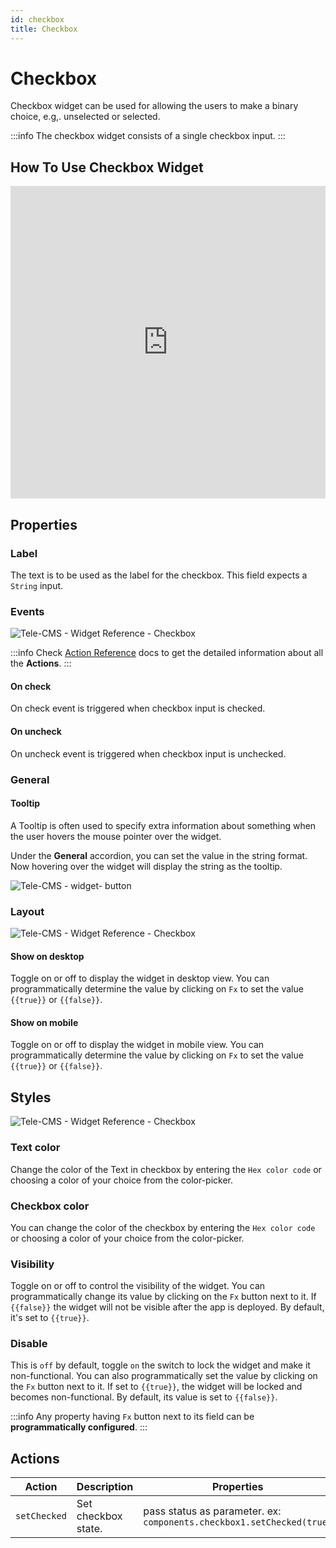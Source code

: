 ```yaml
---
id: checkbox
title: Checkbox
---
```

# Checkbox

Checkbox widget can be used for allowing the users to make a binary choice, e.g,. unselected or selected.

:::info
The checkbox widget consists of a single checkbox input.
:::

## How To Use Checkbox Widget

<iframe height="500" src="https://www.youtube.com/embed/Ryu2k2bqkWw" title="Checkbox Widget" frameborder="0" allowfullscreen width="100%"></iframe>

## Properties

### Label

The text is to be used as the label for the checkbox. This field expects a `String` input.

### Events

<div style={{textAlign: 'center'}}>

![Tele-CMS - Widget Reference - Checkbox](/img/widgets/checkbox/events.png)

</div>

:::info
Check [Action Reference](/docs/actions/show-alert) docs to get the detailed information about all the **Actions**.
:::

#### On check

On check event is triggered when checkbox input is checked.

#### On uncheck

On uncheck event is triggered when checkbox input is unchecked.

### General

#### Tooltip

A Tooltip is often used to specify extra information about something when the user hovers the
mouse pointer over the widget.

Under the <b>General</b> accordion, you can set the value in the string format.
Now hovering over the widget will display the string as the tooltip.

<div style={{textAlign: 'center'}}>

![Tele-CMS - widget- button](/img/tooltip.png)

</div>

### Layout

<div style={{textAlign: 'center'}}>

![Tele-CMS - Widget Reference - Checkbox](/img/widgets/checkbox/layout.png)

</div>

#### Show on desktop

Toggle on or off to display the widget in desktop view. You can programmatically determine the value by clicking on `Fx` to set the value `{{true}}` or `{{false}}`.

#### Show on mobile

Toggle on or off to display the widget in mobile view. You can programmatically determine the value by clicking on `Fx` to set the value `{{true}}` or `{{false}}`.

## Styles

<div style={{textAlign: 'center'}}>

![Tele-CMS - Widget Reference - Checkbox](/img/widgets/checkbox/styles.png)

</div>

### Text color

Change the color of the Text in checkbox by entering the `Hex color code` or choosing a color of your choice from the color-picker.

### Checkbox color

You can change the color of the checkbox by entering the `Hex color code` or choosing a color of your choice from the color-picker.

### Visibility

Toggle on or off to control the visibility of the widget. You can programmatically change its value by clicking on the `Fx` button next to it. If `{{false}}` the widget will not be visible after the app is deployed. By default, it's set to `{{true}}`.

### Disable

This is `off` by default, toggle `on` the switch to lock the widget and make it non-functional. You can also programmatically set the value by clicking on the `Fx` button next to it. If set to `{{true}}`, the widget will be locked and becomes non-functional. By default, its value is set to `{{false}}`.

:::info
Any property having `Fx` button next to its field can be **programmatically configured**.
:::

## Actions

| Action      | Description | Properties |
| ----------- | ----------- | ------------------ |
| `setChecked` | Set checkbox state. | pass status as parameter. ex: `components.checkbox1.setChecked(true)` |
